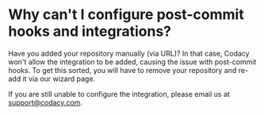 # Why can't I configure post-commit hooks and integrations?

Have you added your repository manually (via URL)? In that case, Codacy won't allow the integration to be added, causing the issue with post-commit hooks. To get this sorted, you will have to remove your repository and re-add it via our wizard page.  

If you are still unable to configure the integration, please email us at <support@codacy.com>.
